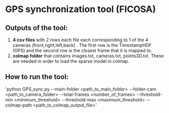 # GPS synchronization tool (FICOSA)

## Outputs of the tool:
1) __4 csv files__ with 2 rows each file each corresponding to 1 of the 4 cameras (front,right,left,back) . The first row is the TimestampHDF (GPS) and the second row is the closest frame that it is mapped to.
2) __colmap folder__ that contains images.txt, cameras.txt, points3D.txt. These are needed in order to load the sparse model in colmap. 

## How to run the tool:

'python GPS_sync.py --main-folder <path_to_main_folder> --folder-cam <path_to_camera_folder> --total-frames <number_of_frames> --threshold-min <minimum_threshold> --threshold-max <maximum_threshold> --colmap-path <path_to_colmap_output_file>'

